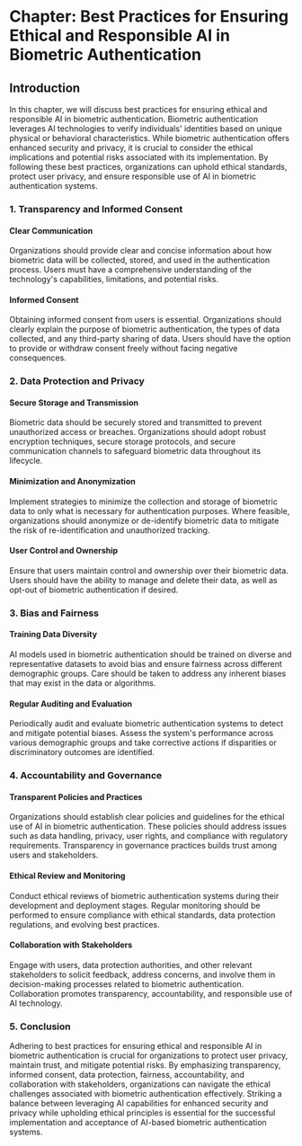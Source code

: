 Chapter: Best Practices for Ensuring Ethical and Responsible AI in Biometric Authentication
===========================================================================================

Introduction
------------

In this chapter, we will discuss best practices for ensuring ethical and responsible AI in biometric authentication. Biometric authentication leverages AI technologies to verify individuals' identities based on unique physical or behavioral characteristics. While biometric authentication offers enhanced security and privacy, it is crucial to consider the ethical implications and potential risks associated with its implementation. By following these best practices, organizations can uphold ethical standards, protect user privacy, and ensure responsible use of AI in biometric authentication systems.

### 1. Transparency and Informed Consent

#### Clear Communication

Organizations should provide clear and concise information about how biometric data will be collected, stored, and used in the authentication process. Users must have a comprehensive understanding of the technology's capabilities, limitations, and potential risks.

#### Informed Consent

Obtaining informed consent from users is essential. Organizations should clearly explain the purpose of biometric authentication, the types of data collected, and any third-party sharing of data. Users should have the option to provide or withdraw consent freely without facing negative consequences.

### 2. Data Protection and Privacy

#### Secure Storage and Transmission

Biometric data should be securely stored and transmitted to prevent unauthorized access or breaches. Organizations should adopt robust encryption techniques, secure storage protocols, and secure communication channels to safeguard biometric data throughout its lifecycle.

#### Minimization and Anonymization

Implement strategies to minimize the collection and storage of biometric data to only what is necessary for authentication purposes. Where feasible, organizations should anonymize or de-identify biometric data to mitigate the risk of re-identification and unauthorized tracking.

#### User Control and Ownership

Ensure that users maintain control and ownership over their biometric data. Users should have the ability to manage and delete their data, as well as opt-out of biometric authentication if desired.

### 3. Bias and Fairness

#### Training Data Diversity

AI models used in biometric authentication should be trained on diverse and representative datasets to avoid bias and ensure fairness across different demographic groups. Care should be taken to address any inherent biases that may exist in the data or algorithms.

#### Regular Auditing and Evaluation

Periodically audit and evaluate biometric authentication systems to detect and mitigate potential biases. Assess the system's performance across various demographic groups and take corrective actions if disparities or discriminatory outcomes are identified.

### 4. Accountability and Governance

#### Transparent Policies and Practices

Organizations should establish clear policies and guidelines for the ethical use of AI in biometric authentication. These policies should address issues such as data handling, privacy, user rights, and compliance with regulatory requirements. Transparency in governance practices builds trust among users and stakeholders.

#### Ethical Review and Monitoring

Conduct ethical reviews of biometric authentication systems during their development and deployment stages. Regular monitoring should be performed to ensure compliance with ethical standards, data protection regulations, and evolving best practices.

#### Collaboration with Stakeholders

Engage with users, data protection authorities, and other relevant stakeholders to solicit feedback, address concerns, and involve them in decision-making processes related to biometric authentication. Collaboration promotes transparency, accountability, and responsible use of AI technology.

### 5. Conclusion

Adhering to best practices for ensuring ethical and responsible AI in biometric authentication is crucial for organizations to protect user privacy, maintain trust, and mitigate potential risks. By emphasizing transparency, informed consent, data protection, fairness, accountability, and collaboration with stakeholders, organizations can navigate the ethical challenges associated with biometric authentication effectively. Striking a balance between leveraging AI capabilities for enhanced security and privacy while upholding ethical principles is essential for the successful implementation and acceptance of AI-based biometric authentication systems.
